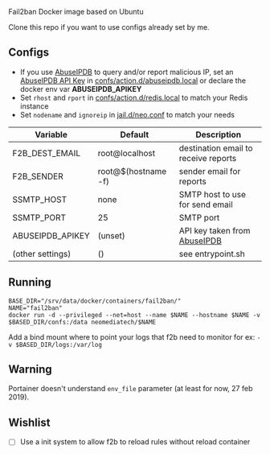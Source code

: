Fail2ban Docker image based on Ubuntu  

Clone this repo if you want to use configs already set by me.

## Configs
- If you use [AbuseIPDB](https://www.abuseipdb.com) to query and/or report malicious IP, set an [AbuseIPDB API Key](https://www.abuseipdb.com/account/api) in [confs/action.d/abuseipdb.local](confs/action.d/abuseipdb.local) or declare the docker env var __ABUSEIPDB_APIKEY__
- Set `rhost` and `rport` in [confs/action.d/redis.local](confs/action.d/redis.local) to match your Redis instance
- Set `nodename` and `ignoreip` in [jail.d/neo.conf](jail.d/neo.conf) to match your needs  

| Variable | Default | Description |
| -------- | ------- | ----------- |
| F2B_DEST_EMAIL | root@localhost | destination email to receive reports |
| F2B_SENDER | root@$(hostname -f) | sender email for reports |
| SSMTP_HOST | none | SMTP host to use for send email |
| SSMTP_PORT | 25| SMTP port |
| ABUSEIPDB_APIKEY | (unset) | API key taken from [AbuseIPDB](https://www.abuseipdb.com) |
| (other settings) | () | see entrypoint.sh |

## Running
```
BASE_DIR="/srv/data/docker/containers/fail2ban/"
NAME="fail2ban"
docker run -d --privileged --net=host --name $NAME --hostname $NAME -v $BASED_DIR/confs:/data neomediatech/$NAME
```
Add a bind mount where to point your logs that f2b need to monitor for ex:
`-v $BASED_DIR/logs:/var/log`

## Warning
Portainer doesn't understand `env_file` parameter (at least for now, 27 feb 2019).

## Wishlist
- [ ] Use a init system to allow f2b to reload rules without reload container
